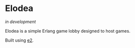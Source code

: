 Elodea
======

*in development*

Elodea is a simple Erlang game lobby designed to host games.


Built using [e2](http://e2project.org/).
